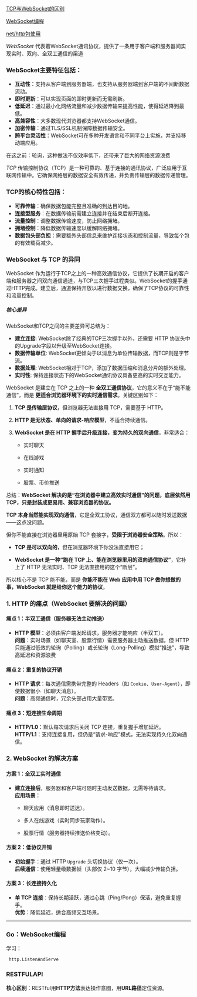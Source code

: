 

[TCP与WebSocket的区别](https://segmentfault.com/a/1190000044606476)

[WebSocket编程](https://topgoer.com/%E7%BD%91%E7%BB%9C%E7%BC%96%E7%A8%8B/WebSocket%E7%BC%96%E7%A8%8B.html)

[net/http包使用](https://cloud.tencent.com/developer/article/2413471)


*WebSocket* 代表着WebSocket通讯协议，提供了一条用于客户端和服务器间实现实时、双向、全双工通信的渠道

### WebSocket主要特征包括：

- **互动性**：支持从客户端到服务器端，也支持从服务器端到客户端的不间断数据流动。
- **即时更新**：可以实现页面的即时更新而无需刷新。
- **低延迟**：通过最小化网络流量和减少数据传输来提高性能，使得延迟降到最低。
- **高兼容性**：大多数现代浏览器都支持WebSocket通信。
- **加密传输**：通过TLS/SSL机制保障数据传输安全。
- **跨平台灵活性**：WebSocket可在多种开发语言和不同平台上实施，并支持移动端应用。


在这之前：轮询，这种做法不仅效率低下，还带来了巨大的网络资源浪费


*TCP* 传输控制协议（TCP）是一种可靠的、基于连接的通讯协议，广泛应用于互联网传输中。它确保网络层的数据安全有效传递，并负责传输层的数据传递管理。



### TCP的核心特性包括：

- **可靠传输**：确保数据包能完整且准确的到达目的地。
- **连接型服务**：在数据传输前需建立连接并在结束后断开连接。
- **流量控制**：调整数据传输速度，防止网络拥堵。
- **拥堵控制**：降低数据传输速度以缓解网络拥堵。
- **数据包头部负担**：需要额外头部信息来维护连接状态和控制流量，导致每个包的有效载荷减少。


###  WebSocket 与 TCP 的异同

WebSocket 作为运行于TCP之上的一种高效通信协议，它提供了长期开启的客户端和服务器之间双向通信通道，与TCP三次握手过程类似。WebSocket的握手通过HTTP完成。建立后，通道保持开放以进行数据交换，确保了TCP协议的可靠性和流量控制。


##### 核心差异

WebSocket和TCP之间的主要差异可总结为：

- **建立连接**: WebSocket除了经典的TCP三次握手以外，还需要 HTTP 协议头中的Upgrade字段以升级至WebSocket连接。
- **数据传输单位**: WebSocket更倾向于以消息为单位传输数据，而TCP则是字节流。
- **数据处理**: WebSocket相对于TCP，添加了数据压缩和消息分片的额外处理。
- **实时性**: 保持连接状态下的WebSocket通讯协议具备更高的实时交互能力。



WebSocket 是建立在 TCP 之上的一种 **全双工通信协议**，它的意义不在于“能不能通信”，而是 **更适合浏览器环境下的实时通信需求**。关键区别如下：

1. **TCP 是传输层协议**，但浏览器无法直接用 TCP，需要基于 HTTP。
    
2. **HTTP 是无状态、单向的请求-响应模型**，不适合持续通信。
    
3. **WebSocket 是在 HTTP 握手后升级连接，变为持久的双向通信**，非常适合：
    
    - 实时聊天
        
    - 在线游戏
        
    - 实时通知
        
    - 股票、币价推送
        

总结：**WebSocket 解决的是“在浏览器中建立高效实时通信”的问题，底层依然用 TCP，只是封装成更易用、兼容浏览器的协议。**

**TCP 本身当然能实现双向通信**，它是全双工协议，通信双方都可以随时发送数据——这点没问题。

但你不能直接在浏览器里用原始 TCP 套接字，**受限于浏览器安全策略**。所以：

- **TCP 是可以双向的**，但在浏览器环境下你没法直接用它；
    
- **WebSocket 是一种“跑在 TCP 上、能在浏览器里用的双向通信协议”**，它补上了 HTTP 无法实时、TCP 无法直接用的这个“断层”。
    

所以核心不是 TCP 能不能，而是 **你能不能在 Web 应用中用 TCP 做你想做的事，WebSocket 就是给你这个能力的协议**。



### **1. HTTP 的痛点（WebSocket 要解决的问题）**

#### **痛点 1：半双工通信（服务器无法主动推送）**

- **HTTP 模型**：必须由客户端发起请求，服务器才能响应（半双工）。  
    **问题**：实时场景（如聊天室、股票行情）需要服务器主动推送数据，但 HTTP 只能通过低效的轮询（Polling）或长轮询（Long-Polling）模拟“推送”，导致高延迟和资源浪费


#### **痛点 2：重复的协议开销**

- **HTTP 请求**：每次通信需携带完整的 Headers（如 `Cookie`、`User-Agent`），即使数据很小（如聊天消息）。  
    **问题**：高频通信时，冗余头部占用大量带宽。

#### **痛点 3：短连接生命周期**

- **HTTP/1.0**：默认每次请求后关闭 TCP 连接，重复握手增加延迟。  
    **HTTP/1.1**：支持连接复用，但仍是“请求-响应”模式，无法实现持久化双向通信。



### **2. WebSocket 的解决方案**

#### **方案 1：全双工实时通信**

- **建立连接后**，服务器和客户端可随时主动发送数据，无需等待请求。  
    **应用场景**：
    
    - 聊天应用（消息即时送达）。
        
    - 多人在线游戏（实时同步玩家动作）。
        
    - 股票行情（服务器持续推送价格变动）。
        

#### **方案 2：低协议开销**

- **初始握手**：通过 HTTP `Upgrade` 头切换协议（仅一次）。  
    **后续通信**：使用轻量级数据帧（头部仅 2~10 字节），大幅减少传输负担。
    

#### **方案 3：长连接持久化**

- **单 TCP 连接**：保持长期活跃，通过心跳（Ping/Pong）保活，避免重复握手。  
    **优势**：降低延迟，适合高频交互场景。



---


### Go：WebSocket编程

学习：

```
 http.ListenAndServe
```



### RESTFULAPI

**核心区别**：RESTful用**HTTP方法**表达操作意图，用**URL路径**定位资源。
